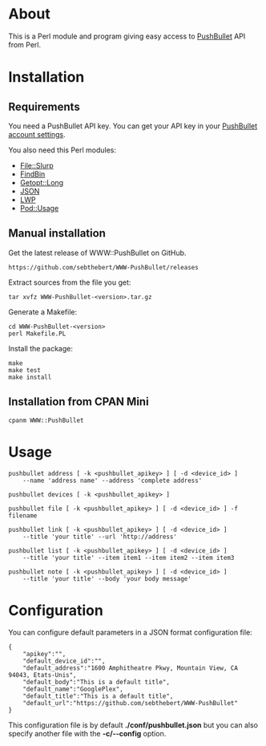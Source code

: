 # About

This is a Perl module and program giving easy access to [PushBullet](https://www.pushbullet.com/) API from Perl.


# Installation

## Requirements

You need a PushBullet API key. 
You can get your API key in your [PushBullet account settings](https://www.pushbullet.com/account).

You also need this Perl modules:

  * [File::Slurp](https://metacpan.org/release/File-Slurp)
  * [FindBin](https://metacpan.org/pod/FindBin)
  * [Getopt::Long](https://metacpan.org/release/Getopt-Long)
  * [JSON](https://metacpan.org/release/JSON)
  * [LWP](https://metacpan.org/release/libwww-perl)
  * [Pod::Usage](https://metacpan.org/release/Pod-Usage)

## Manual installation

Get the latest release of WWW::PushBullet on GitHub.

    https://github.com/sebthebert/WWW-PushBullet/releases
    
Extract sources from the file you get:

    tar xvfz WWW-PushBullet-<version>.tar.gz
    
Generate a Makefile:

    cd WWW-PushBullet-<version>
    perl Makefile.PL 

Install the package:
    
    make
    make test
    make install

## Installation from CPAN Mini

    cpanm WWW::PushBullet


# Usage

    pushbullet address [ -k <pushbullet_apikey> ] [ -d <device_id> ]
        --name 'address name' --address 'complete address'

    pushbullet devices [ -k <pushbullet_apikey> ]
    
    pushbullet file [ -k <pushbullet_apikey> ] [ -d <device_id> ] -f filename
    
    pushbullet link [ -k <pushbullet_apikey> ] [ -d <device_id> ]
        --title 'your title' --url 'http://address'
    
    pushbullet list [ -k <pushbullet_apikey> ] [ -d <device_id> ]
        --title 'your title' --item item1 --item item2 --item item3
    
    pushbullet note [ -k <pushbullet_apikey> ] [ -d <device_id> ]
        --title 'your title' --body 'your body message'

# Configuration

You can configure default parameters in a JSON format configuration file:

    {
        "apikey":"",
        "default_device_id":"",
        "default_address":"1600 Amphitheatre Pkwy, Mountain View, CA 94043, Etats-Unis",
        "default_body":"This is a default title",
        "default_name":"GooglePlex",
        "default_title":"This is a default title",
        "default_url":"https://github.com/sebthebert/WWW-PushBullet"
    }

This configuration file is by default **./conf/pushbullet.json** but you can also specify another file with the **-c/--config** option.

